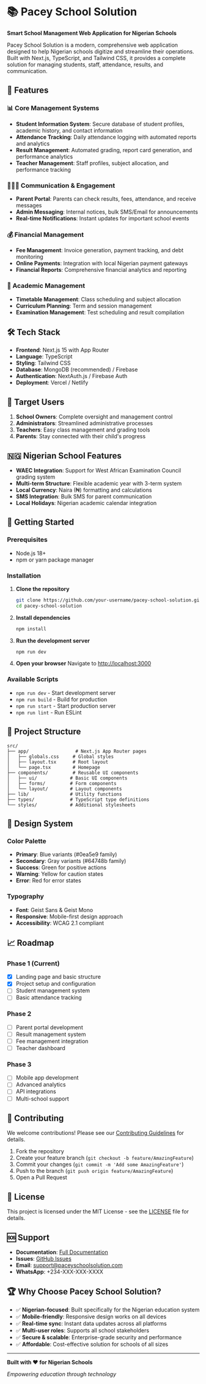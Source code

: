 # 📚 Pacey School Solution

**Smart School Management Web Application for Nigerian Schools**

Pacey School Solution is a modern, comprehensive web application designed to help Nigerian schools digitize and streamline their operations. Built with Next.js, TypeScript, and Tailwind CSS, it provides a complete solution for managing students, staff, attendance, results, and communication.

## 🚀 Features

### 📊 Core Management Systems
- **Student Information System**: Secure database of student profiles, academic history, and contact information
- **Attendance Tracking**: Daily attendance logging with automated reports and analytics
- **Result Management**: Automated grading, report card generation, and performance analytics
- **Teacher Management**: Staff profiles, subject allocation, and performance tracking

### 👨‍👩‍👧 Communication & Engagement
- **Parent Portal**: Parents can check results, fees, attendance, and receive messages
- **Admin Messaging**: Internal notices, bulk SMS/Email for announcements
- **Real-time Notifications**: Instant updates for important school events

### 💰 Financial Management
- **Fee Management**: Invoice generation, payment tracking, and debt monitoring
- **Online Payments**: Integration with local Nigerian payment gateways
- **Financial Reports**: Comprehensive financial analytics and reporting

### 📅 Academic Management
- **Timetable Management**: Class scheduling and subject allocation
- **Curriculum Planning**: Term and session management
- **Examination Management**: Test scheduling and result compilation

## 🛠️ Tech Stack

- **Frontend**: Next.js 15 with App Router
- **Language**: TypeScript
- **Styling**: Tailwind CSS
- **Database**: MongoDB (recommended) / Firebase
- **Authentication**: NextAuth.js / Firebase Auth
- **Deployment**: Vercel / Netlify

## 🎯 Target Users

1. **School Owners**: Complete oversight and management control
2. **Administrators**: Streamlined administrative processes
3. **Teachers**: Easy class management and grading tools
4. **Parents**: Stay connected with their child's progress

## 🇳🇬 Nigerian School Features

- **WAEC Integration**: Support for West African Examination Council grading system
- **Multi-term Structure**: Flexible academic year with 3-term system
- **Local Currency**: Naira (₦) formatting and calculations
- **SMS Integration**: Bulk SMS for parent communication
- **Local Holidays**: Nigerian academic calendar integration

## 🚀 Getting Started

### Prerequisites
- Node.js 18+ 
- npm or yarn package manager

### Installation

1. **Clone the repository**
   ```bash
   git clone https://github.com/your-username/pacey-school-solution.git
   cd pacey-school-solution
   ```

2. **Install dependencies**
   ```bash
   npm install
   ```

3. **Run the development server**
   ```bash
   npm run dev
   ```

4. **Open your browser**
   Navigate to [http://localhost:3000](http://localhost:3000)

### Available Scripts

- `npm run dev` - Start development server
- `npm run build` - Build for production
- `npm run start` - Start production server
- `npm run lint` - Run ESLint

## 📁 Project Structure

```
src/
├── app/                 # Next.js App Router pages
│   ├── globals.css     # Global styles
│   ├── layout.tsx      # Root layout
│   └── page.tsx        # Homepage
├── components/         # Reusable UI components
│   ├── ui/            # Basic UI components
│   ├── forms/         # Form components
│   └── layout/        # Layout components
├── lib/               # Utility functions
├── types/             # TypeScript type definitions
└── styles/            # Additional stylesheets
```

## 🎨 Design System

### Color Palette
- **Primary**: Blue variants (#0ea5e9 family)
- **Secondary**: Gray variants (#64748b family)
- **Success**: Green for positive actions
- **Warning**: Yellow for caution states
- **Error**: Red for error states

### Typography
- **Font**: Geist Sans & Geist Mono
- **Responsive**: Mobile-first design approach
- **Accessibility**: WCAG 2.1 compliant

## 📈 Roadmap

### Phase 1 (Current)
- [x] Landing page and basic structure
- [x] Project setup and configuration
- [ ] Student management system
- [ ] Basic attendance tracking

### Phase 2
- [ ] Parent portal development
- [ ] Result management system
- [ ] Fee management integration
- [ ] Teacher dashboard

### Phase 3
- [ ] Mobile app development
- [ ] Advanced analytics
- [ ] API integrations
- [ ] Multi-school support

## 🤝 Contributing

We welcome contributions! Please see our [Contributing Guidelines](CONTRIBUTING.md) for details.

1. Fork the repository
2. Create your feature branch (`git checkout -b feature/AmazingFeature`)
3. Commit your changes (`git commit -m 'Add some AmazingFeature'`)
4. Push to the branch (`git push origin feature/AmazingFeature`)
5. Open a Pull Request

## 📝 License

This project is licensed under the MIT License - see the [LICENSE](LICENSE) file for details.

## 🆘 Support

- **Documentation**: [Full Documentation](docs/)
- **Issues**: [GitHub Issues](https://github.com/your-username/pacey-school-solution/issues)
- **Email**: support@paceyschoolsolution.com
- **WhatsApp**: +234-XXX-XXX-XXXX

## 🏆 Why Choose Pacey School Solution?

- ✅ **Nigerian-focused**: Built specifically for the Nigerian education system
- ✅ **Mobile-friendly**: Responsive design works on all devices
- ✅ **Real-time sync**: Instant data updates across all platforms
- ✅ **Multi-user roles**: Supports all school stakeholders
- ✅ **Secure & scalable**: Enterprise-grade security and performance
- ✅ **Affordable**: Cost-effective solution for schools of all sizes

---

**Built with ❤️ for Nigerian Schools**

*Empowering education through technology*
